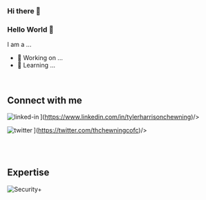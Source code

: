 ### Hi there 👋

<!--
**thchewningcofc/thchewningcofc** is a ✨ _special_ ✨ repository because its `README.md` (this file) appears on your GitHub profile.

Here are some ideas to get you started:

- 🔭 I’m currently working on ...
- 🌱 I’m currently learning ...
- 👯 I’m looking to collaborate on ...
- 🤔 I’m looking for help with ...
- 💬 Ask me about ...
- 📫 How to reach me: ...
- 😄 Pronouns: ...
- ⚡ Fun fact: ...
-->
### Hello World 👋
I am a ...
- 🔭 Working on ...
- 🌱 Learning ...
<br>

## Connect with me

<img align="left" alt="linked-in" src="https://img.shields.io/badge/linkedin-%230077B5.svg?&style=for-the-badge&logo=linkedin&logoColor=white" />](https://www.linkedin.com/in/tylerharrisonchewning)/>

<img align="left" alt="twitter" src="https://img.shields.io/badge/twitter-%231DA1F2.svg?&style=for-the-badge&logo=twitter&logoColor=white" />](https://twitter.com/thchewningcofc)/>

<br>
<br>

## Expertise

<img align="left" alt="Security+" src="https://www.credly.com/badges/4be8896b-4f80-4862-b5b7-677bff623fbf/public_url" />

<br>
<br>
